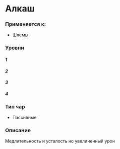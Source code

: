 # Алкаш

### Применяется к:

* Шлемы

### Уровни

#### _1_

#### _2_

#### _3_

#### _4_

### Тип чар

* Пассивные

### Описание&#x20;

Медлительность и усталость но увеличенный урон
